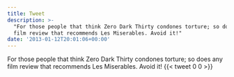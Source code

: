 ```yaml
---
title: Tweet
description: >-
  "For those people that think Zero Dark Thirty condones torture; so does any
  film review that recommends Les Miserables. Avoid it!"
date: '2013-01-12T20:01:06+00:00'
---
```

For those people that think Zero Dark Thirty condones torture; so does any film review that recommends Les Miserables. Avoid it!
      {{< tweet 0 0 >}}
    
